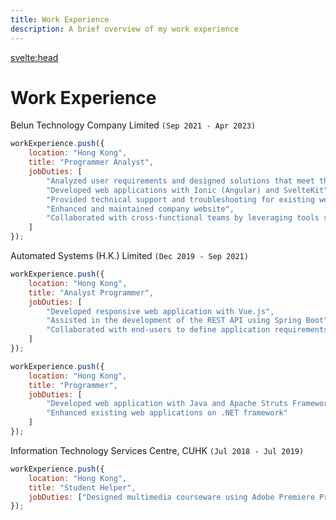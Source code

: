 ```yaml
---
title: Work Experience
description: A brief overview of my work experience
---
```


<svelte:head>

<title>{title} | Newton Yan</title>
<meta property="og:type" content="article" />
<meta property="og:title" content={title} />
<meta property="og:description" content={description} />
<meta property="description" content={description} />
</svelte:head>

# Work Experience

Belun Technology Company Limited `(Sep 2021 - Apr 2023)`

```js
workExperience.push({
	location: "Hong Kong",
	title: "Programmer Analyst",
	jobDuties: [
		"Analyzed user requirements and designed solutions that meet their needs",
		"Developed web applications with Ionic (Angular) and SvelteKit",
		"Provided technical support and troubleshooting for existing web applications",
		"Enhanced and maintained company website",
		"Collaborated with cross-functional teams by leveraging tools such as JIRA"
	]
});
```

Automated Systems (H.K.) Limited `(Dec 2019 - Sep 2021)`

```js
workExperience.push({
	location: "Hong Kong",
	title: "Analyst Programmer",
	jobDuties: [
		"Developed responsive web application with Vue.js",
		"Assisted in the development of the REST API using Spring Boot",
		"Collaborated with end-users to define application requirements"
	]
});
```

```js
workExperience.push({
	location: "Hong Kong",
	title: "Programmer",
	jobDuties: [
		"Developed web application with Java and Apache Struts Framework",
		"Enhanced existing web applications on .NET framework"
	]
});
```

Information Technology Services Centre, CUHK `(Jul 2018 - Jul 2019)`

```js
workExperience.push({
	location: "Hong Kong",
	title: "Student Helper",
	jobDuties: ["Designed multimedia courseware using Adobe Premiere Pro, After Effects"]
});
```
